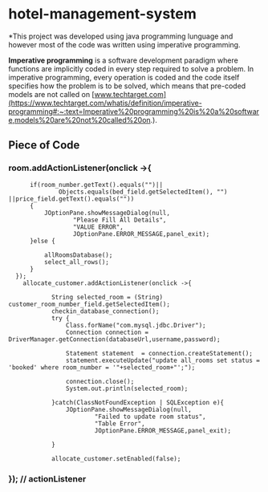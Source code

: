 # hotel-management-system
*This project was developed using java programming lunguage and however most of the code was written using imperative programming.

**Imperative programming** is a software development paradigm where functions are implicitly coded in every step required to solve a problem. In imperative programming, every operation is coded and the code itself specifies how the problem is to be solved, which means that pre-coded models are not called on 
[www.techtarget.com](https://www.techtarget.com/whatis/definition/imperative-programming#:~:text=Imperative%20programming%20is%20a%20software,models%20are%20not%20called%20on.).

## Piece of Code

### room.addActionListener(onclick ->{
          if(room_number.getText().equals("")||
                  Objects.equals(bed_field.getSelectedItem(), "") ||price_field.getText().equals(""))
          {
              JOptionPane.showMessageDialog(null,
                      "Please Fill All Details",
                      "VALUE ERROR",
                      JOptionPane.ERROR_MESSAGE,panel_exit);
          }else {

              allRoomsDatabase();
              select_all_rows();
          }
      });
        allocate_customer.addActionListener(onclick ->{

                String selected_room = (String) customer_room_number_field.getSelectedItem();
                checkin_database_connection();
                try {
                    Class.forName("com.mysql.jdbc.Driver");
                    Connection connection = DriverManager.getConnection(databaseUrl,username,password);

                    Statement statement  = connection.createStatement();
                    statement.executeUpdate("update all_rooms set status = 'booked' where room_number = '"+selected_room+"';");

                    connection.close();
                    System.out.println(selected_room);

                }catch(ClassNotFoundException | SQLException e){
                    JOptionPane.showMessageDialog(null,
                            "Failed to update room status",
                            "Table Error",
                            JOptionPane.ERROR_MESSAGE,panel_exit);

                }

                allocate_customer.setEnabled(false);

   ###     }); // actionListener
